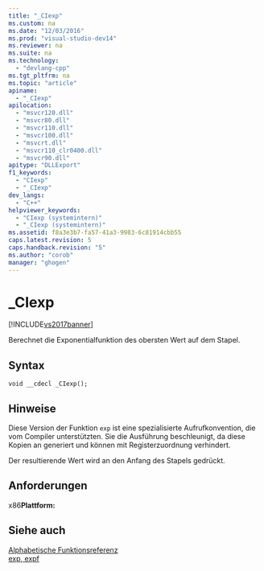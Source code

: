 ```yaml
---
title: "_CIexp"
ms.custom: na
ms.date: "12/03/2016"
ms.prod: "visual-studio-dev14"
ms.reviewer: na
ms.suite: na
ms.technology: 
  - "devlang-cpp"
ms.tgt_pltfrm: na
ms.topic: "article"
apiname: 
  - "_CIexp"
apilocation: 
  - "msvcr120.dll"
  - "msvcr80.dll"
  - "msvcr110.dll"
  - "msvcr100.dll"
  - "msvcrt.dll"
  - "msvcr110_clr0400.dll"
  - "msvcr90.dll"
apitype: "DLLExport"
f1_keywords: 
  - "CIexp"
  - "_CIexp"
dev_langs: 
  - "C++"
helpviewer_keywords: 
  - "CIexp (systemintern)"
  - "_CIexp (systemintern)"
ms.assetid: f8a3e3b7-fa57-41a3-9983-6c81914cbb55
caps.latest.revision: 5
caps.handback.revision: "5"
ms.author: "corob"
manager: "ghogen"
---
```

# _CIexp
[!INCLUDE[vs2017banner](../assembler/inline/includes/vs2017banner.md)]

Berechnet die Exponentialfunktion des obersten Wert auf dem Stapel.  
  
## Syntax  
  
```  
void __cdecl _CIexp();  
```  
  
## Hinweise  
 Diese Version der Funktion `exp` ist eine spezialisierte Aufrufkonvention, die vom Compiler unterstützten.  Sie die Ausführung beschleunigt, da diese Kopien an generiert und können mit Registerzuordnung verhindert.  
  
 Der resultierende Wert wird an den Anfang des Stapels gedrückt.  
  
## Anforderungen  
 x86**Plattform:**  
  
## Siehe auch  
 [Alphabetische Funktionsreferenz](../c-runtime-library/reference/crt-alphabetical-function-reference.md)   
 [exp, expf](../c-runtime-library/reference/exp-expf.md)